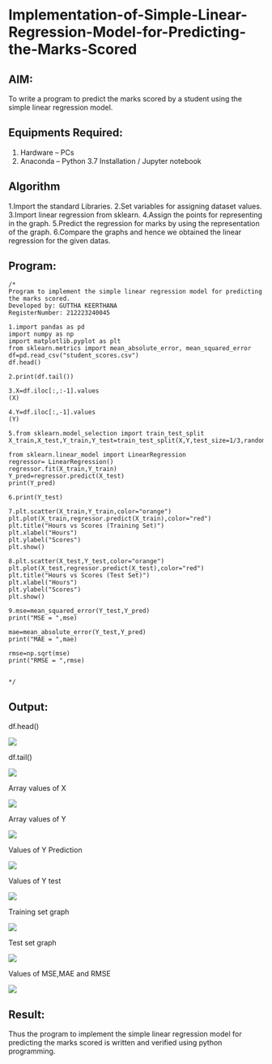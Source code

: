 # Implementation-of-Simple-Linear-Regression-Model-for-Predicting-the-Marks-Scored

## AIM:
To write a program to predict the marks scored by a student using the simple linear regression model.

## Equipments Required:
1. Hardware – PCs
2. Anaconda – Python 3.7 Installation / Jupyter notebook

## Algorithm
1.Import the standard Libraries.
2.Set variables for assigning dataset values.
3.Import linear regression from sklearn.
4.Assign the points for representing in the graph.
5.Predict the regression for marks by using the representation of the graph.
6.Compare the graphs and hence we obtained the linear regression for the given datas.

## Program:
```
/*
Program to implement the simple linear regression model for predicting the marks scored.
Developed by: GUTTHA KEERTHANA
RegisterNumber: 212223240045

1.import pandas as pd
import numpy as np
import matplotlib.pyplot as plt
from sklearn.metrics import mean_absolute_error, mean_squared_error
df=pd.read_csv("student_scores.csv")
df.head()

2.print(df.tail())

3.X=df.iloc[:,:-1].values
(X)

4.Y=df.iloc[:,-1].values
(Y)

5.from sklearn.model_selection import train_test_split
X_train,X_test,Y_train,Y_test=train_test_split(X,Y,test_size=1/3,random_state=0)

from sklearn.linear_model import LinearRegression
regressor= LinearRegression()
regressor.fit(X_train,Y_train)
Y_pred=regressor.predict(X_test)
print(Y_pred)

6.print(Y_test)

7.plt.scatter(X_train,Y_train,color="orange")
plt.plot(X_train,regressor.predict(X_train),color="red")
plt.title("Hours vs Scores (Training Set)")
plt.xlabel("Hours")
plt.ylabel("Scores")
plt.show()

8.plt.scatter(X_test,Y_test,color="orange")
plt.plot(X_test,regressor.predict(X_test),color="red")
plt.title("Hours vs Scores (Test Set)")
plt.xlabel("Hours")
plt.ylabel("Scores")
plt.show()

9.mse=mean_squared_error(Y_test,Y_pred)
print("MSE = ",mse)

mae=mean_absolute_error(Y_test,Y_pred)
print("MAE = ",mae)

rmse=np.sqrt(mse)
print("RMSE = ",rmse)


*/
```

## Output:

df.head()

![](1.png)

df.tail()

![](2.png)

 Array values of X

![](image.png)

Array values of Y

![](3.png)

Values of Y Prediction

![](4-2.png)

Values of Y test

![](5.png)

Training set graph

![](6.png)

Test set graph

![](7.png)

Values of MSE,MAE and  RMSE

![](8.png)


## Result:
Thus the program to implement the simple linear regression model for predicting the marks scored is written and verified using python programming.
